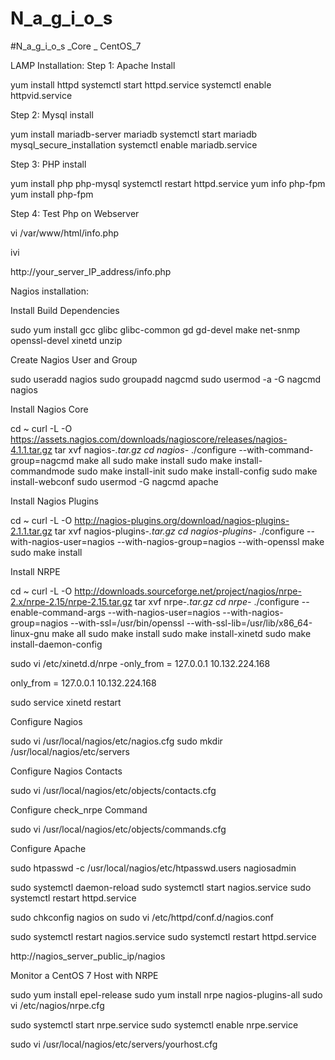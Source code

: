 # N_a_g_i_o_s

#N_a_g_i_o_s _Core _ CentOS_7


LAMP Installation:
Step 1: Apache Install

yum install httpd
systemctl start httpd.service
systemctl enable httpvid.service

Step 2: Mysql install

yum install mariadb-server mariadb
systemctl start mariadb
mysql_secure_installation
systemctl enable mariadb.service

Step 3: PHP install

yum install php php-mysql
systemctl restart httpd.service
yum info php-fpm
yum install php-fpm

Step 4: Test Php on Webserver

vi /var/www/html/info.php
<?php phpinfo(); ?>
ivi

http://your_server_IP_address/info.php


Nagios installation:

Install Build Dependencies

sudo yum install gcc glibc glibc-common gd gd-devel make net-snmp openssl-devel xinetd unzip

Create Nagios User and Group

sudo useradd nagios
sudo groupadd nagcmd
sudo usermod -a -G nagcmd nagios

Install Nagios Core

cd ~
curl -L -O https://assets.nagios.com/downloads/nagioscore/releases/nagios-4.1.1.tar.gz
tar xvf nagios-*.tar.gz
cd nagios-*
./configure --with-command-group=nagcmd 
make all
sudo make install
sudo make install-commandmode
sudo make install-init
sudo make install-config
sudo make install-webconf
sudo usermod -G nagcmd apache

Install Nagios Plugins

cd ~
curl -L -O http://nagios-plugins.org/download/nagios-plugins-2.1.1.tar.gz
tar xvf nagios-plugins-*.tar.gz
cd nagios-plugins-*
./configure --with-nagios-user=nagios --with-nagios-group=nagios --with-openssl
make
sudo make install

Install NRPE

cd ~
curl -L -O http://downloads.sourceforge.net/project/nagios/nrpe-2.x/nrpe-2.15/nrpe-2.15.tar.gz
tar xvf nrpe-*.tar.gz
cd nrpe-*
./configure --enable-command-args --with-nagios-user=nagios --with-nagios-group=nagios --with-ssl=/usr/bin/openssl --with-ssl-lib=/usr/lib/x86_64-linux-gnu
make all
sudo make install
sudo make install-xinetd
sudo make install-daemon-config

sudo vi /etc/xinetd.d/nrpe  -only_from = 127.0.0.1 10.132.224.168

only_from = 127.0.0.1 10.132.224.168

sudo service xinetd restart

Configure Nagios

sudo vi /usr/local/nagios/etc/nagios.cfg
sudo mkdir /usr/local/nagios/etc/servers

Configure Nagios Contacts

sudo vi /usr/local/nagios/etc/objects/contacts.cfg

Configure check_nrpe Command

sudo vi /usr/local/nagios/etc/objects/commands.cfg

Configure Apache

sudo htpasswd -c /usr/local/nagios/etc/htpasswd.users nagiosadmin

sudo systemctl daemon-reload
sudo systemctl start nagios.service
sudo systemctl restart httpd.service

sudo chkconfig nagios on
sudo vi /etc/httpd/conf.d/nagios.conf

sudo systemctl restart nagios.service
sudo systemctl restart httpd.service

http://nagios_server_public_ip/nagios



Monitor a CentOS 7 Host with NRPE

sudo yum install epel-release
sudo yum install nrpe nagios-plugins-all
sudo vi /etc/nagios/nrpe.cfg

sudo systemctl start nrpe.service
sudo systemctl enable nrpe.service

sudo vi /usr/local/nagios/etc/servers/yourhost.cfg


